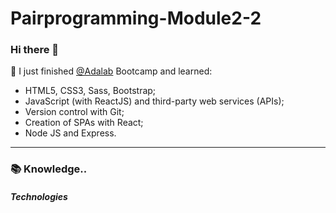 # Pairprogramming-Module2-2

### Hi there 👋

📍 I just finished [@Adalab](https://github.com/Adalab) Bootcamp and learned:

- HTML5, CSS3, Sass, Bootstrap;
- JavaScript (with ReactJS) and third-party web services (APIs);
- Version control with Git;
- Creation of SPAs with React;
- Node JS and Express.

---

### 📚 Knowledge..

##### Technologies
